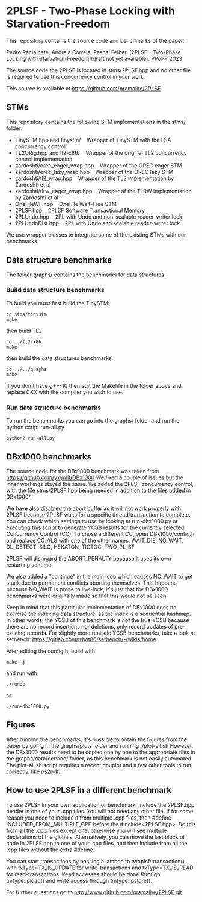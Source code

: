 # 2PLSF - Two-Phase Locking with Starvation-Freedom

This repository contains the source code and benchmarks of the paper:

Pedro Ramalhete, Andreia Correia, Pascal Felber, [2PLSF - Two-Phase Locking with Starvation-Freedom](draft not yet available), PPoPP 2023

The source code the 2PLSF is located in stms/2PLSF.hpp and no other file is required to use this concurrency control in your work.

This source is available at https://github.com/pramalhe/2PLSF

## STMs
This repository contains the following STM implementations in the stms/ folder:

- TinySTM.hpp and tinystm/			&nbsp;&nbsp; Wrapper of TinySTM with the LSA concurrency control
- TL2ORig.hpp and tl2-x86/			&nbsp;&nbsp; Wrapper of the original TL2 concurrency control implementation
- zardoshti/orec_eager_wrap.hpp		&nbsp;&nbsp; Wrapper of the OREC eager STM
- zardoshti/orec_lazy_wrap.hpp		&nbsp;&nbsp; Wrapper of the OREC lazy STM
- zardoshti/tl2_wrap.hpp			&nbsp;&nbsp; Wrapper of the TL2 implementation by Zardoshti et al
- zardoshti/tlrw_eager_wrap.hpp		&nbsp;&nbsp; Wrapper of the TLRW implementation by Zardoshti et al
- OneFileWF.hpp						&nbsp;&nbsp; OneFile Wait-Free STM
- 2PLSF.hpp							&nbsp;&nbsp; 2PLSF Software Transactional Memory
- 2PLUndo.hpp						&nbsp;&nbsp; 2PL with Undo and non-scalable reader-writer lock
- 2PLUndoDist.hpp					&nbsp;&nbsp; 2PL with Undo and scalable reader-writer lock

We use wrapper classes to integrate some of the existing STMs with our benchmarks.



## Data structure benchmarks
The folder graphs/ contains the benchmarks for data structures.

### Build data structure benchmarks
To build you must first build the TinySTM:

	cd stms/tinystm
	make

then build TL2

	cd ../tl2-x86
	make
	
then build the data structures benchmarks:

	cd ../../graphs
	make

If you don't have g++-10 then edit the Makefile in the folder above and replace CXX with the compiler you wish to use.

### Run data structure benchmarks
To run the benchmarks you can go into the graphs/ folder and run the python script run-all.py

	python2 run-all.py


## DBx1000 benchmarks
The source code for the DBx1000 benchmark was taken from https://github.com/yxymit/DBx1000
We fixed a couple of issues but the inner workings stayed the same. We added the 2PLSF concurrency control, with the file stms/2PLSF.hpp being needed in addition to the files added in DBx1000/

We have also disabled the abort buffer as it will not work properly with 2PLSF because 2PLSF waits for a specific thread/transaction to complete.
You can check which settings to use by looking at run-dbx1000.py or executing this script to generate YCSB results for the currently selected Concurrency Control (CC).
To chose a different CC, open DBx1000/config.h and replace CC_ALG with one of the other names: WAIT_DIE, NO_WAIT, DL_DETECT, SILO, HEKATON, TICTOC, TWO_PL_SF

2PLSF will disregard the ABORT_PENALTY because it uses its own restarting scheme.

We also added a "continue" in the main loop which causes NO_WAIT to get stuck due to permanent conflicts aborting themselves. This happens because NO_WAIT is prone to live-lock, it's just that the DBx1000 benchmarks were originally made so that this would not be seen.

Keep in mind that this particular implementation of DBx1000 does no exercise the indexing data structure, as the index is a sequential hashmap. In other words, the YCSB of this benchmark is *not* the true YCSB because there are no record insertions nor deletions, only record updates of pre-existing records.
For slightly more realistic YCSB benchmarks, take a look at setbench: https://gitlab.com/trbot86/setbench/-/wikis/home

After editing the config.h, build with

	make -j
and run with
	
	./rundb
or

	./run-dbx1000.py



## Figures
After running the benchmarks, it's possible to obtain the figures from the paper by going in the graphs/plots folder and running ./plot-all.sh
However, the DBx1000 results need to be copied one by one to the appropriate files in the graphs/data/cervino/ folder, as this benchmark is not easily automated.
The plot-all.sh script requires a recent gnuplot and a few other tools to run correctly, like ps2pdf.


## How to use 2PLSF in a different benchmark
To use 2PLSF in your own application or benchmark, include the 2PLSF.hpp header in one of your .cpp files. You will not need any other file.
If for some reason you need to include it from multiple .cpp files, then #define INCLUDED_FROM_MULTIPLE_CPP before the #include<2PLSF.hpp>. Do this from all the .cpp files except one, otherwise you will see multiple declarations of the globals.
Alternatively, you can move the last block of code in 2PLSF.hpp to one of your .cpp files, and then include from all the .cpp files without the extra #define.

You can start transactions by passing a lambda to twoplsf::transaction() with txType=TX_IS_UPDATE for write-transactions and txType=TX_IS_READ for read-transactions. Read accesses should be done through tmtype::pload() and write access through tmtype::pstore().


For further questions go to 
http://www.github.com/pramalhe/2PLSF.git